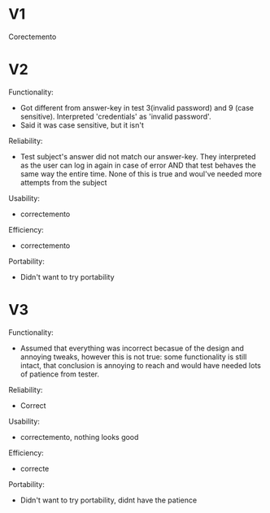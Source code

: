 # V1

Corectemento

# V2

Functionality:

- Got different from answer-key in test 3(invalid password) and 9 (case sensitive). Interpreted 'credentials' as 'invalid password'.
- Said it was case sensitive, but it isn't

Reliability:

- Test subject's answer did not match our answer-key. They interpreted as the user can log in again in case of error AND that test behaves the same way the entire time. None of this is true and woul've needed more attempts from the subject

Usability:

- correctemento

Efficiency:

- correctemento

Portability:

- Didn't want to try portability

# V3

Functionality:

- Assumed that everything was incorrect becasue of the design and annoying tweaks, however this is not true: some functionality is still intact, that conclusion is annoying to reach and would have needed lots of patience from tester.

Reliability:

- Correct

Usability:

- correctemento, nothing looks good

Efficiency:

- correcte

Portability:

- Didn't want to try portability, didnt have the patience
